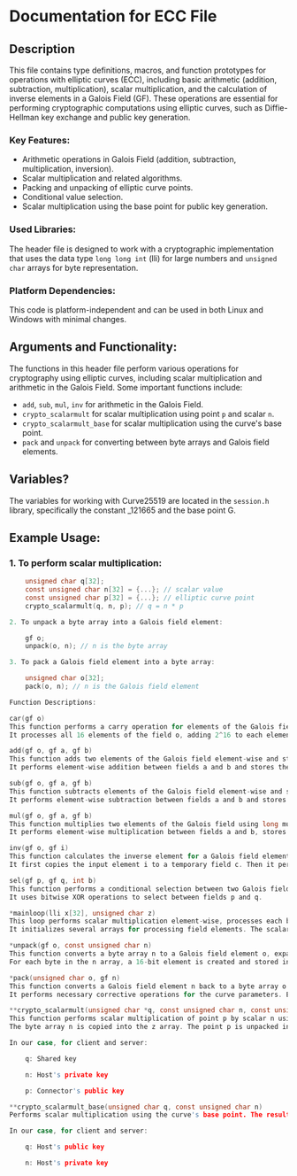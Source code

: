 # Documentation for ECC File

## Description

This file contains type definitions, macros, and function prototypes for operations with elliptic curves (ECC), including basic arithmetic (addition, subtraction, multiplication), scalar multiplication, and the calculation of inverse elements in a Galois Field (GF). These operations are essential for performing cryptographic computations using elliptic curves, such as Diffie-Hellman key exchange and public key generation.

### Key Features:
- Arithmetic operations in Galois Field (addition, subtraction, multiplication, inversion).
- Scalar multiplication and related algorithms.
- Packing and unpacking of elliptic curve points.
- Conditional value selection.
- Scalar multiplication using the base point for public key generation.

### Used Libraries:
The header file is designed to work with a cryptographic implementation that uses the data type `long long int` (lli) for large numbers and `unsigned char` arrays for byte representation.

### Platform Dependencies:
This code is platform-independent and can be used in both Linux and Windows with minimal changes.

## Arguments and Functionality:
The functions in this header file perform various operations for cryptography using elliptic curves, including scalar multiplication and arithmetic in the Galois Field. Some important functions include:
- `add`, `sub`, `mul`, `inv` for arithmetic in the Galois Field.
- `crypto_scalarmult` for scalar multiplication using point `p` and scalar `n`.
- `crypto_scalarmult_base` for scalar multiplication using the curve's base point.
- `pack` and `unpack` for converting between byte arrays and Galois field elements.

## Variables?

The variables for working with Curve25519 are located in the `session.h` library, specifically the constant _121665 and the base point G.

## Example Usage:
### 1. To perform scalar multiplication:
```c
    unsigned char q[32];
    const unsigned char n[32] = {...}; // scalar value
    const unsigned char p[32] = {...}; // elliptic curve point
    crypto_scalarmult(q, n, p); // q = n * p

2. To unpack a byte array into a Galois field element:

    gf o;
    unpack(o, n); // n is the byte array

3. To pack a Galois field element into a byte array:

    unsigned char o[32];
    pack(o, n); // n is the Galois field element

Function Descriptions:

car(gf o)
This function performs a carry operation for elements of the Galois field to ensure all elements stay within the range [0, 2^16-1]. It adds the carry if an element exceeds 16 bits and fixes the subsequent element if necessary.
It processes all 16 elements of the field o, adding 2^16 to each element if needed, and then adjusts the elements to remain within the range.

add(gf o, gf a, gf b)
This function adds two elements of the Galois field element-wise and stores the result in o.
It performs element-wise addition between fields a and b and stores the result in field o.

sub(gf o, gf a, gf b)
This function subtracts elements of the Galois field element-wise and stores the result in o.
It performs element-wise subtraction between fields a and b and stores the result in field o.

mul(gf o, gf a, gf b)
This function multiplies two elements of the Galois field using long multiplication and takes curve parameters into account.
It performs element-wise multiplication between fields a and b, stores the result in field o, and then adjusts for curve parameters. The carry operation is performed to correct the obtained elements.

inv(gf o, gf i)
This function calculates the inverse element for a Galois field element using the method of squaring and multiplication.
It first copies the input element i to a temporary field c. Then it performs 253 iterations where each step squares the value and multiplies it by i to compute the inverse element. The result is that field c contains the inverse element for i.

sel(gf p, gf q, int b)
This function performs a conditional selection between two Galois field elements based on the value of b (0 or 1). If b is 1, p is selected, otherwise, q is selected.
It uses bitwise XOR operations to select between fields p and q.

*mainloop(lli x[32], unsigned char z)
This loop performs scalar multiplication element-wise, processes each bit of the scalar, and performs operations on the elliptic curve.
It initializes several arrays for processing field elements. The scalar multiplication process involves applying conditional selection, addition, subtraction, and multiplication operations for each bit of the scalar as part of the elliptic curve algorithm.

*unpack(gf o, const unsigned char n)
This function converts a byte array n to a Galois field element o, expanding each byte into 16-bit elements.
For each byte in the n array, a 16-bit element is created and stored in field o.

*pack(unsigned char o, gf n)
This function converts a Galois field element n back to a byte array o.
It performs necessary corrective operations for the curve parameters. Each element of the Galois field is converted to two bytes and stored in the array o.

**crypto_scalarmult(unsigned char *q, const unsigned char n, const unsigned char p)
This function performs scalar multiplication of point p by scalar n using the elliptic curve algorithm.
The byte array n is copied into the z array. The point p is unpacked into the Galois field, and then the main scalar multiplication loop is executed. After multiplication, the result is inverted, then squared, and the result is packed into q.

In our case, for client and server:

    q: Shared key

    n: Host's private key

    p: Connector's public key

**crypto_scalarmult_base(unsigned char q, const unsigned char n)
Performs scalar multiplication using the curve's base point. The result is q = n * G, where G is the base point and n is the scalar. The result is stored in q.

In our case, for client and server:

    q: Host's public key

    n: Host's private key